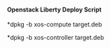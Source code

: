 #### Openstack Liberty Deploy Script

*dpkg -b xos-compute target.deb

*dpkg -b xos-controller target.deb


